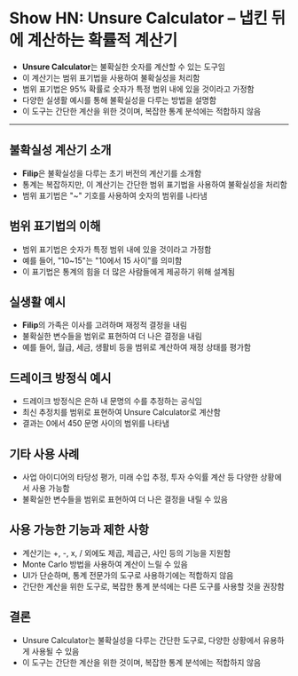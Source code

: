 # Show HN: Unsure Calculator – 냅킨 뒤에 계산하는 확률적 계산기


* **Unsure Calculator**는 불확실한 숫자를 계산할 수 있는 도구임
* 이 계산기는 범위 표기법을 사용하여 불확실성을 처리함
* 범위 표기법은 95% 확률로 숫자가 특정 범위 내에 있을 것이라고 가정함
* 다양한 실생활 예시를 통해 불확실성을 다루는 방법을 설명함
* 이 도구는 간단한 계산을 위한 것이며, 복잡한 통계 분석에는 적합하지 않음

---

불확실성 계산기 소개
-----------

* **Filip**은 불확실성을 다루는 초기 버전의 계산기를 소개함
* 통계는 복잡하지만, 이 계산기는 간단한 범위 표기법을 사용하여 불확실성을 처리함
* 범위 표기법은 "~" 기호를 사용하여 숫자의 범위를 나타냄

범위 표기법의 이해
----------

* 범위 표기법은 숫자가 특정 범위 내에 있을 것이라고 가정함
* 예를 들어, "10~15"는 "10에서 15 사이"를 의미함
* 이 표기법은 통계의 힘을 더 많은 사람들에게 제공하기 위해 설계됨

실생활 예시
------

* **Filip**의 가족은 이사를 고려하며 재정적 결정을 내림
* 불확실한 변수들을 범위로 표현하여 더 나은 결정을 내림
* 예를 들어, 월급, 세금, 생활비 등을 범위로 계산하여 재정 상태를 평가함

드레이크 방정식 예시
-----------

* 드레이크 방정식은 은하 내 문명의 수를 추정하는 공식임
* 최신 추정치를 범위로 표현하여 Unsure Calculator로 계산함
* 결과는 0에서 450 문명 사이의 범위를 나타냄

기타 사용 사례
--------

* 사업 아이디어의 타당성 평가, 미래 수입 추정, 투자 수익률 계산 등 다양한 상황에서 사용 가능함
* 불확실한 변수들을 범위로 표현하여 더 나은 결정을 내릴 수 있음

사용 가능한 기능과 제한 사항
----------------

* 계산기는 +, -, x, / 외에도 제곱, 제곱근, 사인 등의 기능을 지원함
* Monte Carlo 방법을 사용하여 계산이 느릴 수 있음
* UI가 단순하며, 통계 전문가의 도구로 사용하기에는 적합하지 않음
* 간단한 계산을 위한 도구로, 복잡한 통계 분석에는 다른 도구를 사용할 것을 권장함

결론
--

* Unsure Calculator는 불확실성을 다루는 간단한 도구로, 다양한 상황에서 유용하게 사용될 수 있음
* 이 도구는 간단한 계산을 위한 것이며, 복잡한 통계 분석에는 적합하지 않음
